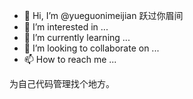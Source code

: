 - 👋 Hi, I’m @yueguonimeijian 跃过你眉间
- 👀 I’m interested in ...
- 🌱 I’m currently learning ...
- 💞️ I’m looking to collaborate on ...
- 📫 How to reach me ...

<!---
yueguonimeijian/yueguonimeijian is a ✨ special ✨ repository because its `README.md` (this file) appears on your GitHub profile.
You can click the Preview link to take a look at your changes.
--->
为自己代码管理找个地方。
